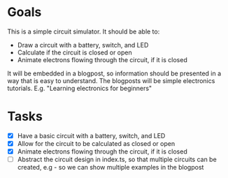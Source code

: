 # Goals

This is a simple circuit simulator. It should be able to:

- Draw a circuit with a battery, switch, and LED
- Calculate if the circuit is closed or open
- Animate electrons flowing through the circuit, if it is closed


It will be embedded in a blogpost, so information should be presented in a way that is easy to understand.
The blogposts will be simple electronics tutorials. E.g. "Learning electronics for beginners"

# Tasks
- [x] Have a basic circuit with a battery, switch, and LED
- [x] Allow for the circuit to be calculated as closed or open
- [x] Animate electrons flowing through the circuit, if it is closed
- [ ] Abstract the circuit design in index.ts, so that multiple circuits can be created, e.g - so we can show multiple examples in the blogpost